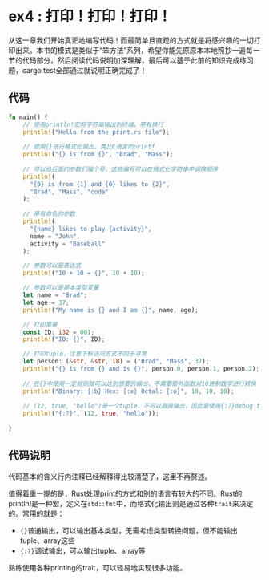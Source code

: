 # ex4 : 打印！打印！打印！

从这一章我们开始真正地编写代码！而最简单且直观的方式就是将感兴趣的一切打印出来。本书的模式是类似于“笨方法”系列，希望你能先原原本本地照抄一遍每一节的代码部分，然后阅读代码说明加深理解，最后可以基于此前的知识完成练习题，cargo test全部通过就说明正确完成了！

## 代码
```rust
fn main() {
    // 使用println!宏将字符串输出到终端，带有换行
    println!("Hello from the print.rs file");
  
    // 使用{}进行格式化输出，类比C语言的printf
    println!("{} is from {}", "Brad", "Mass");
  
    // 可以给后面的参数们编个号，这些编号可以在格式化字符串中调换顺序
    println!(
      "{0} is from {1} and {0} likes to {2}",
      "Brad", "Mass", "code"
    );
  
    // 带有命名的参数
    println!(
      "{name} likes to play {activity}",
      name = "John",
      activity = "Baseball"
    );

    // 参数可以是表达式
    println!("10 + 10 = {}", 10 + 10);

    // 参数可以是基本类型变量
    let name = "Brad";
    let age = 37;
    println!("My name is {} and I am {}", name, age);

    // 打印常量
    const ID: i32 = 001;
    println!("ID: {}", ID);

    // 打印tuple，注意下标访问方式不同于寻常
    let person: (&str, &str, i8) = ("Brad", "Mass", 37);
    println!("{} is from {} and is {}", person.0, person.1, person.2);
  
    // 在{}中使用一定规则就可以达到想要的输出，不需要额外函数对10进制数字进行转换
    println!("Binary: {:b} Hex: {:x} Octal: {:o}", 10, 10, 10);
  
    // (12, true, "hello")是一个tuple，不可以直接输出，因此要使用{:?}debug trait
    println!("{:?}", (12, true, "hello"));
    
}
```


## 代码说明

代码基本的含义行内注释已经解释得比较清楚了，这里不再赘述。

值得着重一提的是，Rust处理print的方式和别的语言有较大的不同。Rust的println!是一种宏，定义在`std::fmt`中，而格式化输出则是通过各种`trait`来决定的。常用的就是：
+ `{}`普通输出，可以输出基本类型，无需考虑类型转换问题，但不能输出tuple、array这些
+ `{:?}`调试输出，可以输出tuple、array等

熟练使用各种printing的trait，可以轻易地实现很多功能。

